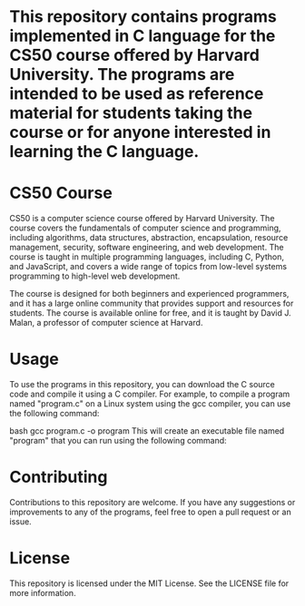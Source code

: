 # This repository contains programs implemented in C language for the CS50 course offered by Harvard University. The programs are intended to be used as reference material for students taking the course or for anyone interested in learning the C language.

# CS50 Course
CS50 is a computer science course offered by Harvard University. The course covers the fundamentals of computer science and programming, including algorithms, data structures, abstraction, encapsulation, resource management, security, software engineering, and web development. The course is taught in multiple programming languages, including C, Python, and JavaScript, and covers a wide range of topics from low-level systems programming to high-level web development.

The course is designed for both beginners and experienced programmers, and it has a large online community that provides support and resources for students. The course is available online for free, and it is taught by David J. Malan, a professor of computer science at Harvard.

# Usage
To use the programs in this repository, you can download the C source code and compile it using a C compiler. For example, to compile a program named "program.c" on a Linux system using the gcc compiler, you can use the following command:

bash
gcc program.c -o program
This will create an executable file named "program" that you can run using the following command:


# Contributing
Contributions to this repository are welcome. If you have any suggestions or improvements to any of the programs, feel free to open a pull request or an issue.

# License
This repository is licensed under the MIT License. See the LICENSE file for more information.
